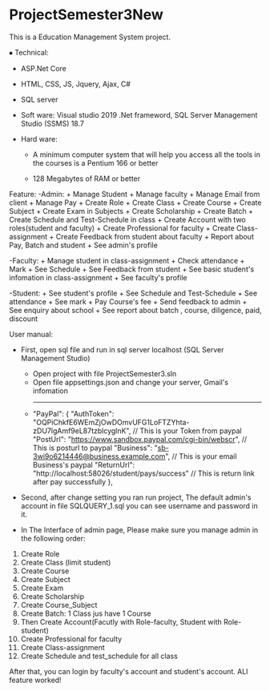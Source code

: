 # ProjectSemester3New

This is a Education Management System project.

⦁	Technical:
  - ASP.Net Core
  - HTML, CSS, JS, Jquery, Ajax, C#
  - SQL server
  
  - Soft ware: Visual studio 2019 .Net frameword,  SQL Server Management Studio (SSMS) 18.7
  - Hard ware: 
     + A minimum computer system that will help you access all the tools in the
                courses is a Pentium 166 or better  

     + 128 Megabytes of RAM or better   
   


  
Feature: 
  -Admin:
    + Manage Student
    + Manage faculty
    + Manage Email from client
    + Manage Pay 
    + Create Role
    + Create Class
    + Create Course
    + Create Subject
    + Create Exam in Subjects
    + Create Scholarship
    + Create Batch 
    + Create Schedule and Test-Schedule in class
    + Create Account with two roles(student and faculty)
    + Create Professional for faculty
    + Create Class-assignment 
    + Create Feedback from student about faculty
    + Report about Pay, Batch and student
    + See admin's profile
    
-Faculty: 
    + Manage student in class-assignment
    + Check attendance
    + Mark
    + See Schedule
    + See Feedback from student
    + See basic student's infomation in class-assignment
    + See faculty's profile

-Student: 
    + See student's profile
    + See Schedule and Test-Schedule
    + See attendance
    + See mark
    + Pay Course's fee
    + Send feedback to admin
    + See enquiry about school
    + See report about batch , course, diligence, paid, discount
    
    
User manual:

  - First, open sql file and run in sql server localhost (SQL Server Management Studio)
    + Open project with file ProjectSemester3.sln
    + Open file appsettings.json and change your server, Gmail's infomation
    + -----
      "PayPal": {
    "AuthToken": "OQPiChkfE6WEmZjOwDOmvUFG1LoFTZYhta-zDU7lgAmf9eL87tzblcyglnK", // This is your Token from paypal
    "PostUrl": "https://www.sandbox.paypal.com/cgi-bin/webscr",  // This is posturl to paypal
    "Business": "sb-3wi9o6214446@business.example.com",   // This is your email Business's paypal
    "ReturnUrl": "http://localhost:58026/student/pays/success" // This is return link after pay successfully
  },
    
  - Second, after change setting you ran run project, The default admin's account in file SQLQUERY_1.sql you can see username and password in it.
  - In The Interface of admin page, Please make sure you manage admin in the following order:
   1. Create Role
   2. Create Class (limit student)
   3. Create Course
   4. Create Subject
   5. Create Exam
   6. Create Scholarship
   7. Create Course_Subject
   8. Create Batch: 1 Class jus have 1 Course
   9. Then Create Account(Facutly with Role-faculty, Student with Role-student)
   10. Create Professional for faculty
   11. Create Class-assignment 
   12. Create Schedule and test_schedule for all class

    
After that, you can login by faculty's account and student's account. ALl feature worked!
    
    
    
    
    
    
    
    
